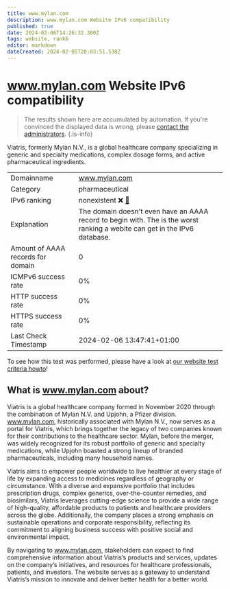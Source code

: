 ```yaml
---
title: www.mylan.com
description: www.mylan.com Website IPv6 compatibility
published: true
date: 2024-02-06T14:26:32.380Z
tags: website, rank6
editor: markdown
dateCreated: 2024-02-05T20:03:51.538Z
---
```


# www.mylan.com Website IPv6 compatibility

> The results shown here are accumulated by automation. If you're convinced the displayed data is wrong, please [contact the administrators](/howto/chat). 
{.is-info}

Viatris, formerly Mylan N.V., is a global healthcare company specializing in generic and specialty medications, complex dosage forms, and active pharmaceutical ingredients.


|   |   |
| - | - |
| Domainname | www.mylan.com
| Category | pharmaceutical |
| IPv6 ranking | nonexistent :x: [🔗](/howto/ranking) |
| Explanation | The domain doesn't even have an AAAA record to begin with. The is the worst ranking a webite can get in the IPv6 database. |
| Amount of AAAA records for domain | 0 |
| ICMPv6 success rate | 0%|
| HTTP success rate | 0% |
| HTTPS success rate | 0% |
| Last Check Timestamp | 2024-02-06 13:47:41+01:00 |

To see how this test was performed, please have a look at [our website test criteria howto](/howto/testcriteria/website)!


## What is www.mylan.com about?
Viatris is a global healthcare company formed in November 2020 through the combination of Mylan N.V. and Upjohn, a Pfizer division. www.mylan.com, historically associated with Mylan N.V., now serves as a portal for Viatris, which brings together the legacy of two companies known for their contributions to the healthcare sector. Mylan, before the merger, was widely recognized for its robust portfolio of generic and specialty medications, while Upjohn boasted a strong lineup of branded pharmaceuticals, including many household names.

Viatris aims to empower people worldwide to live healthier at every stage of life by expanding access to medicines regardless of geography or circumstance. With a diverse and expansive portfolio that includes prescription drugs, complex generics, over-the-counter remedies, and biosimilars, Viatris leverages cutting-edge science to provide a wide range of high-quality, affordable products to patients and healthcare providers across the globe. Additionally, the company places a strong emphasis on sustainable operations and corporate responsibility, reflecting its commitment to aligning business success with positive social and environmental impact.

By navigating to www.mylan.com, stakeholders can expect to find comprehensive information about Viatris’s products and services, updates on the company’s initiatives, and resources for healthcare professionals, patients, and investors. The website serves as a gateway to understand Viatris’s mission to innovate and deliver better health for a better world.


